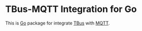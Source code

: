 # TBus-MQTT Integration for Go

This is [Go](http://golang.org) package for integrate [TBus](https://github.com/robotalks/tbus)
with [MQTT](http://mqtt.org).

